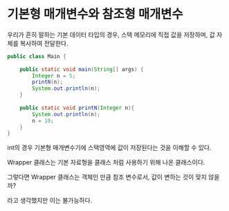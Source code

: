 # 기본형 매개변수와 참조형 매개변수

우리가 흔히 말하는 기본 데이터 타입의 경우,  스택 메모리에 직접 값을 저장하며, 값 자체를 복사하여 전달한다.
```java
public class Main {  
      
    public static void main(String[] args) {  
        Integer n = 5;  
        printN(n);  
        System.out.println(n);  
    }  
  
    public static void printN(Integer n){  
        System.out.println(n);  
        n = 10;  
    }  
}
```
int의 경우 기본형 매개변수기에 스택영역에 값이 저장된다는 것을 이해할 수 있다.

Wrapper 클래스는 기본 자료형을 클래스 처럼 사용하기 위해 나온 클래스이다.

그렇다면 Wrapper 클래스는 객체인 만큼 참조 변수로서, 값이 변하는 것이 맞지 않을까?

라고 생각했지만 이는 불가능하다. 